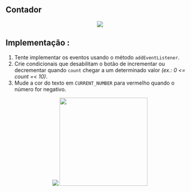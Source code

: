 ## Contador 
<div align="center">
<img src="https://user-images.githubusercontent.com/104960654/175203491-a57e3d50-71d6-4c01-9d18-d235f830d038.png" align="center">
</div>

##  Implementação :
1. Tente implementar os eventos usando o método `addEventListener`. 
2. Crie condicionais que desabilitam o botão de incrementar ou decrementar quando `count` chegar a um determinado valor *(ex.: 0 <= count =< 10)*.
3. Mude a cor do texto em `CURRENT_NUMBER` para vermelho quando o número for negativo.


<div align="center">
<img src="https://user-images.githubusercontent.com/104960654/175203583-8756ea78-879d-45dd-947a-ec58af21d32c.png">
<img src="https://user-images.githubusercontent.com/104960654/175203988-c39fdd8f-ae84-465d-aa0e-754487a64b94.png" height="235px">
</div>
